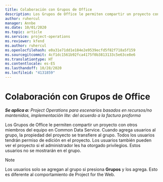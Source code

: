 ```yaml
---
title: Colaboración con Grupos de Office
description: Los Grupos de Office le permiten compartir un proyecto con otros miembros del equipo en Common Data Service.
author: ruhercul
manager: Annbe
ms.date: 10/01/2020
ms.topic: article
ms.service: project-operations
ms.reviewer: kfend
ms.author: ruhercul
ms.openlocfilehash: e0a31e71dd1e184e2e9539ecfd5f82f718a5f159
ms.sourcegitcommit: 4cf1dc1561b92fca4175f0b3813133c5e63ce8e6
ms.translationtype: HT
ms.contentlocale: es-ES
ms.lasthandoff: 10/28/2020
ms.locfileid: "4131859"
---
```

# <a name="collaboration-with-office-groups"></a>Colaboración con Grupos de Office

_**Se aplica a:** Project Operations para escenarios basados en recursos/no mantenidos, implementación lite: del acuerdo a la factura proforma_

Los Grupos de Office le permiten compartir un proyecto con otros miembros del equipo en Common Data Service. Cuando agrega usuarios al grupo, la propiedad del proyecto se transfiere al grupo. Todos los usuarios tendrán permiso de edición en el proyecto. Los usuarios también pueden ver el proyecto si el administrador les ha otorgado privilegios. Estos usuarios no se mostrarán en el grupo.

> [!NOTE] 
> Los usuarios solo se agregan al grupo si presiona **Grupos** y los agrega. Esto es diferente al comportamiento de Project for the Web. 

